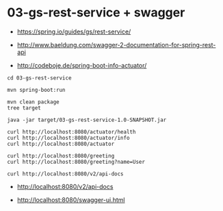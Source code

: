 # 03-gs-rest-service + swagger

- https://spring.io/guides/gs/rest-service/

- http://www.baeldung.com/swagger-2-documentation-for-spring-rest-api

- http://codeboje.de/spring-boot-info-actuator/

```
cd 03-gs-rest-service

mvn spring-boot:run

mvn clean package
tree target

java -jar target/03-gs-rest-service-1.0-SNAPSHOT.jar

curl http://localhost:8080/actuator/health
curl http://localhost:8080/actuator/info
curl http://localhost:8080/actuator

curl http://localhost:8080/greeting
curl http://localhost:8080/greeting?name=User

curl http://localhost:8080/v2/api-docs
```

- [http://localhost:8080/v2/api-docs](http://localhost:8080/v2/api-docs)

- [http://localhost:8080/swagger-ui.html](http://localhost:8080/swagger-ui.html)